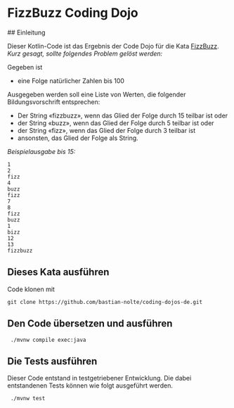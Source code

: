 # FizzBuzz Coding Dojo

## Einleitung

Dieser Kotlin-Code ist das Ergebnis der Code Dojo für die Kata [FizzBuzz](http://codingdojo.org/kata/FizzBuzz/).
_Kurz gesagt, sollte folgendes Problem gelöst werden:_

Gegeben ist 
- eine Folge natürlicher Zahlen bis 100

Ausgegeben werden soll eine Liste von Werten, die folgender Bildungsvorschrift entsprechen:
- Der String «fizzbuzz», wenn das Glied der Folge durch 15 teilbar ist oder
- der String «buzz», wenn das Glied der Folge durch 5 teilbar ist oder
- der String «fizz», wenn das Glied der Folge durch 3 teilbar ist 
- ansonsten, das Glied der Folge als String.

_Beispielausgabe bis 15:_
```
1
2
fizz
4
buzz
fizz
7
8
fizz
buzz
1
bizz
12
13
fizzbuzz
```

## Dieses Kata ausführen
Code klonen mit
```
git clone https://github.com/bastian-nolte/coding-dojos-de.git
```

## Den Code übersetzen und ausführen
```
 ./mvnw compile exec:java
```

## Die Tests ausführen
Dieser Code entstand in testgetriebener Entwicklung. Die dabei entstandenen Tests können wie folgt ausgeführt werden.
```
 ./mvnw test
 ```
